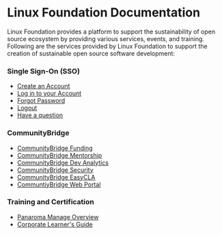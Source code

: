 # Linux Foundation Documentation

Linux Foundation provides a platform to support the sustainability of open source ecosystem by providing various services, events, and training. Following are the services provided by Linux Foundation to support the creation of sustainable open source software development:

### Single Sign-On \(SSO\)

* [Create an Account](sso/create-an-account.md)
* [Log in to your Account](sso/log-in-to-communitybridge/)
* [Forgot Password](sso/forgot-password.md)
* [Logout]()
* [Have a question](sso/have-a-question.md)

### CommunityBridge

* [CommunityBridge Funding](communitybridge/communitybridge-funding/)
* [CommunityBridge Mentorship](communitybridge/communitybridge-mentorship/)
* [CommunityBridge Dev Analytics](communitybridge/dev-analytics/)
* [CommunityBridge Security](communitybridge/communitybridge-security/)
* [CommunityBridge EasyCLA](communitybridge/communitybridge-easycla/)
* [CommuntiyBridge Web Portal](communitybridge/communitybridge-web-portal/)

### Training and Certification

* [Panaroma Manage Overview](training-and-certification/training/panorama-manager-manual/)
* [Corporate Learner's Guide]()

#### 

